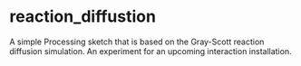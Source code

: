 reaction_diffustion
===================

A simple Processing sketch that is based on the Gray-Scott reaction diffusion simulation. An experiment for an upcoming interaction installation. 
